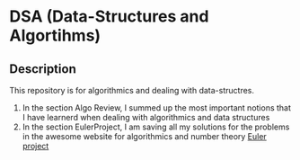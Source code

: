 # DSA (Data-Structures and Algortihms)
## Description

This repository is for algorithmics and dealing with data-structres. 
  1. In the section Algo Review, I summed up the most important notions that I have learnerd when dealing with algorithmics and data structures
  2. In the section EulerProject, I am saving all my solutions for the problems in the awesome website for algorithmics and number theory [Euler project](https://projecteuler.net/archives)
